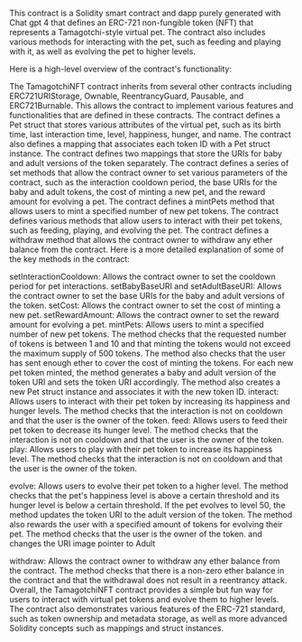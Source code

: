 This contract is a Solidity smart contract and dapp purely generated with Chat gpt 4 that defines an ERC-721 non-fungible token (NFT) that represents a Tamagotchi-style virtual pet. The contract also includes various methods for interacting with the pet, such as feeding and playing with it, as well as evolving the pet to higher levels.

Here is a high-level overview of the contract's functionality:

The TamagotchiNFT contract inherits from several other contracts including ERC721URIStorage, Ownable, ReentrancyGuard, Pausable, and ERC721Burnable. This allows the contract to implement various features and functionalities that are defined in these contracts.
The contract defines a Pet struct that stores various attributes of the virtual pet, such as its birth time, last interaction time, level, happiness, hunger, and name.
The contract also defines a mapping that associates each token ID with a Pet struct instance.
The contract defines two mappings that store the URIs for baby and adult versions of the token separately.
The contract defines a series of set methods that allow the contract owner to set various parameters of the contract, such as the interaction cooldown period, the base URIs for the baby and adult tokens, the cost of minting a new pet, and the reward amount for evolving a pet.
The contract defines a mintPets method that allows users to mint a specified number of new pet tokens.
The contract defines various methods that allow users to interact with their pet tokens, such as feeding, playing, and evolving the pet.
The contract defines a withdraw method that allows the contract owner to withdraw any ether balance from the contract.
Here is a more detailed explanation of some of the key methods in the contract:

setInteractionCooldown: Allows the contract owner to set the cooldown period for pet interactions.
setBabyBaseURI and setAdultBaseURI: Allows the contract owner to set the base URIs for the baby and adult versions of the token.
setCost: Allows the contract owner to set the cost of minting a new pet.
setRewardAmount: Allows the contract owner to set the reward amount for evolving a pet.
mintPets: Allows users to mint a specified number of new pet tokens. The method checks that the requested number of tokens is between 1 and 10 and that minting the tokens would not exceed the maximum supply of 500 tokens. The method also checks that the user has sent enough ether to cover the cost of minting the tokens. For each new pet token minted, the method generates a baby and adult version of the token URI and sets the token URI accordingly. The method also creates a new Pet struct instance and associates it with the new token ID.
interact: Allows users to interact with their pet token by increasing its happiness and hunger levels. The method checks that the interaction is not on cooldown and that the user is the owner of the token.
feed: Allows users to feed their pet token to decrease its hunger level. The method checks that the interaction is not on cooldown and that the user is the owner of the token.
play: Allows users to play with their pet token to increase its happiness level. The method checks that the interaction is not on cooldown and that the user is the owner of the token.

evolve: Allows users to evolve their pet token to a higher level. The method checks that the pet's happiness level is above a certain threshold and its hunger level is below a certain threshold. If the pet evolves to level 50, the method updates the token URI to the adult version of the token. The method also rewards the user with a
specified amount of tokens for evolving their pet. The method checks that the user is the owner of the token. and changes the URI image pointer to Adult

withdraw: Allows the contract owner to withdraw any ether balance from the contract. The method checks that there is a non-zero ether balance in the contract and that the withdrawal does not result in a reentrancy attack.
Overall, the TamagotchiNFT contract provides a simple but fun way for users to interact with virtual pet tokens and evolve them to higher levels. The contract also demonstrates various features of the ERC-721 standard, such as token ownership and metadata storage, as well as more advanced Solidity concepts such as mappings and struct instances.

